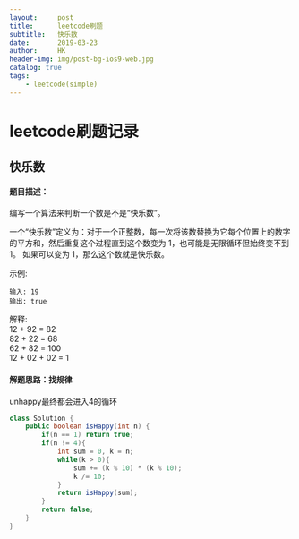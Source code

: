 ```yaml
---
layout:     post
title:      leetcode刷题
subtitle:   快乐数
date:       2019-03-23
author:     HK
header-img: img/post-bg-ios9-web.jpg
catalog: true
tags:
    - leetcode(simple)
---
```

# leetcode刷题记录
## 快乐数

#### 题目描述：
编写一个算法来判断一个数是不是“快乐数”。

一个“快乐数”定义为：对于一个正整数，每一次将该数替换为它每个位置上的数字的平方和，然后重复这个过程直到这个数变为 1，也可能是无限循环但始终变不到 1。
如果可以变为 1，那么这个数就是快乐数。

示例: 

    输入: 19
    输出: true

解释: <br>
    12 + 92 = 82<br>
    82 + 22 = 68<br>
    62 + 82 = 100<br>
    12 + 02 + 02 = 1<br>

#### 解题思路：找规律
unhappy最终都会进入4的循环
```java
class Solution {
    public boolean isHappy(int n) {
        if(n == 1) return true;
        if(n != 4){
            int sum = 0, k = n;
            while(k > 0){
                sum += (k % 10) * (k % 10);
                k /= 10;
            }
            return isHappy(sum);
        }
        return false;
    }
}
```
